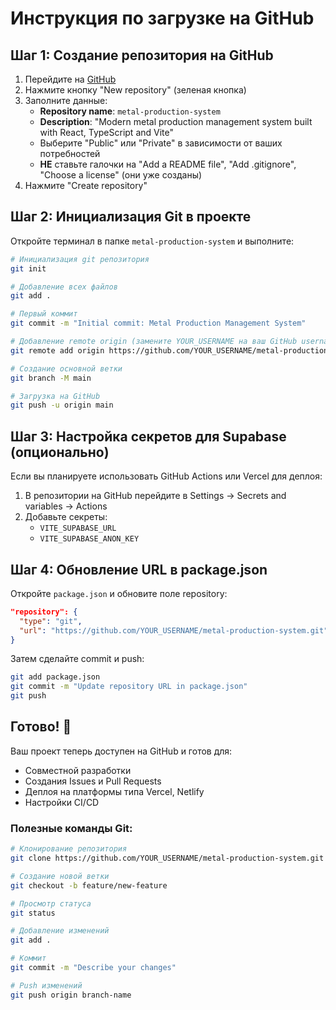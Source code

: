 # Инструкция по загрузке на GitHub

## Шаг 1: Создание репозитория на GitHub

1. Перейдите на [GitHub](https://github.com)
2. Нажмите кнопку "New repository" (зеленая кнопка)
3. Заполните данные:
   - **Repository name**: `metal-production-system`
   - **Description**: "Modern metal production management system built with React, TypeScript and Vite"
   - Выберите "Public" или "Private" в зависимости от ваших потребностей
   - **НЕ** ставьте галочки на "Add a README file", "Add .gitignore", "Choose a license" (они уже созданы)
4. Нажмите "Create repository"

## Шаг 2: Инициализация Git в проекте

Откройте терминал в папке `metal-production-system` и выполните:

```bash
# Инициализация git репозитория
git init

# Добавление всех файлов
git add .

# Первый коммит
git commit -m "Initial commit: Metal Production Management System"

# Добавление remote origin (замените YOUR_USERNAME на ваш GitHub username)
git remote add origin https://github.com/YOUR_USERNAME/metal-production-system.git

# Создание основной ветки
git branch -M main

# Загрузка на GitHub
git push -u origin main
```

## Шаг 3: Настройка секретов для Supabase (опционально)

Если вы планируете использовать GitHub Actions или Vercel для деплоя:

1. В репозитории на GitHub перейдите в Settings → Secrets and variables → Actions
2. Добавьте секреты:
   - `VITE_SUPABASE_URL`
   - `VITE_SUPABASE_ANON_KEY`

## Шаг 4: Обновление URL в package.json

Откройте `package.json` и обновите поле repository:

```json
"repository": {
  "type": "git",
  "url": "https://github.com/YOUR_USERNAME/metal-production-system.git"
}
```

Затем сделайте commit и push:

```bash
git add package.json
git commit -m "Update repository URL in package.json"
git push
```

## Готово! 🎉

Ваш проект теперь доступен на GitHub и готов для:

- Совместной разработки
- Создания Issues и Pull Requests
- Деплоя на платформы типа Vercel, Netlify
- Настройки CI/CD

### Полезные команды Git:

```bash
# Клонирование репозитория
git clone https://github.com/YOUR_USERNAME/metal-production-system.git

# Создание новой ветки
git checkout -b feature/new-feature

# Просмотр статуса
git status

# Добавление изменений
git add .

# Коммит
git commit -m "Describe your changes"

# Push изменений
git push origin branch-name
```